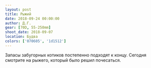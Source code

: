 ```yaml
---
layout: post
title: Рыжий
date: 2018-09-24 00:00:00
author: Д.Г.
gear: [70D, 55-250mm]
shoot_date: 2018-09-07
location: Будва
colors: ['070605', '1d1512']
---
```

Запасы забугорных котиков постепенно подходят к концу. Сегодня смотрите на рыжего, который было решил почесаться.

